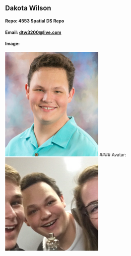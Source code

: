 ## Dakota Wilson
#### Repo: 4553 Spatial DS Repo
#### Email: dtw3200@live.com
#### Image:
<img src="Images/GitPic.PNG" width="300">
#### Avatar:
<img src="Images/Avatar.PNG" width="300">
